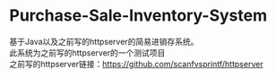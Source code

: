 # Purchase-Sale-Inventory-System
基于Java以及之前写的httpserver的简易进销存系统。<br/>
此系统为之前写的httpserver的一个测试项目<br/>
之前写的httpserver链接：https://github.com/scanfvsprintf/httpserver
